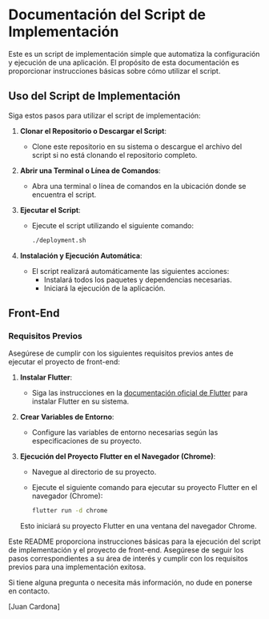 # Documentación del Script de Implementación

Este es un script de implementación simple que automatiza la configuración y ejecución de una aplicación. El propósito de esta documentación es proporcionar instrucciones básicas sobre cómo utilizar el script.

## Uso del Script de Implementación

Siga estos pasos para utilizar el script de implementación:

1. **Clonar el Repositorio o Descargar el Script**:
   - Clone este repositorio en su sistema o descargue el archivo del script si no está clonando el repositorio completo.

2. **Abrir una Terminal o Línea de Comandos**:
   - Abra una terminal o línea de comandos en la ubicación donde se encuentra el script.

3. **Ejecutar el Script**:
   - Ejecute el script utilizando el siguiente comando:

     ```bash
     ./deployment.sh
     ```

4. **Instalación y Ejecución Automática**:
   - El script realizará automáticamente las siguientes acciones:
     - Instalará todos los paquetes y dependencias necesarias.
     - Iniciará la ejecución de la aplicación.

## Front-End

### Requisitos Previos

Asegúrese de cumplir con los siguientes requisitos previos antes de ejecutar el proyecto de front-end:

1. **Instalar Flutter**:
   - Siga las instrucciones en la [documentación oficial de Flutter](https://docs.flutter.dev/get-started/install) para instalar Flutter en su sistema.

2. **Crear Variables de Entorno**:
   - Configure las variables de entorno necesarias según las especificaciones de su proyecto.

3. **Ejecución del Proyecto Flutter en el Navegador (Chrome)**:
   - Navegue al directorio de su proyecto.
   - Ejecute el siguiente comando para ejecutar su proyecto Flutter en el navegador (Chrome):

     ```bash
     flutter run -d chrome
     ```

   Esto iniciará su proyecto Flutter en una ventana del navegador Chrome.

Este README proporciona instrucciones básicas para la ejecución del script de implementación y el proyecto de front-end. Asegúrese de seguir los pasos correspondientes a su área de interés y cumplir con los requisitos previos para una implementación exitosa.

Si tiene alguna pregunta o necesita más información, no dude en ponerse en contacto.

[Juan Cardona]
